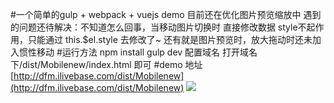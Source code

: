 #一个简单的gulp + webpack + vuejs demo
	目前还在优化图片预览缩放中
	遇到的问题还待解决：不知道怎么回事，当移动图片切换时 直接修改数据 style不起作用，只能通过 this.$el.style 去修改了~
	还有就是图片预览时，放大拖动时还未加入惯性移动
#运行方法 
	npm install
	gulp dev
	配置域名 打开域名下/dist/Mobilenew/index.html 即可
#demo 地址
[http://dfm.ilivebase.com/dist/Mobilenew](http://dfm.ilivebase.com/dist/Mobilenew)
![](http://qr.api.cli.im/qr?data=http%253A%252F%252Fdfm.ilivebase.com%252Fdist%252FMobilenew&level=H&transparent=false&bgcolor=%23ffffff&forecolor=%23000000&blockpixel=12&marginblock=1&logourl=&size=280&kid=cliim&key=e821dc8d92f9ba886aff3efef21f90f6)
